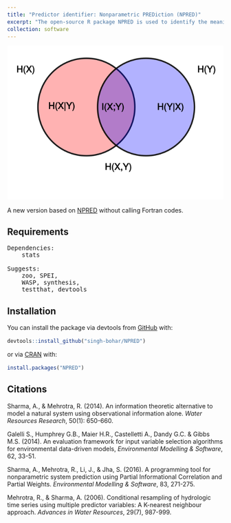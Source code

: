 ```yaml
---
title: "Predictor identifier: Nonparametric PREDiction (NPRED)"
excerpt: "The open-source R package NPRED is used to identify the meaningful predictors to the response from a large set of potential predictors."
collection: software
---
```

<img src='/images/mi.png'><br/>

A new version based on [NPRED](http://hydrology.unsw.edu.au/download/software/NPRED) without calling Fortran codes.

## Requirements
<pre>
Dependencies:
	stats
	
Suggests: 
    zoo, SPEI,
    WASP, synthesis,
    testthat, devtools
</pre>

## Installation
You can install the package via devtools from [GitHub](https://github.com/singh-bohar/NPRED) with:

```r
devtools::install_github("singh-bohar/NPRED")
```

or via [CRAN](https://cran.r-project.org/web/packages/NPRED/index.html) with: 

``` r
install.packages("NPRED")
```

## Citations
Sharma, A., & Mehrotra, R. (2014). An information theoretic alternative to model a natural system using observational information alone. *Water Resources Research*, 50(1): 650-660.

Galelli S., Humphrey G.B., Maier H.R., Castelletti A., Dandy G.C. & Gibbs M.S. (2014). An evaluation framework for input variable selection algorithms for environmental data-driven models, *Environmental Modelling & Software*, 62, 33-51.

Sharma, A., Mehrotra, R., Li, J., & Jha, S. (2016). A programming tool for nonparametric system prediction using Partial Informational Correlation and Partial Weights. *Environmental Modelling & Software*, 83, 271-275.

Mehrotra, R., & Sharma, A. (2006). Conditional resampling of hydrologic time series using multiple predictor variables: A K-nearest neighbour approach. *Advances in Water Resources*, 29(7), 987-999.
